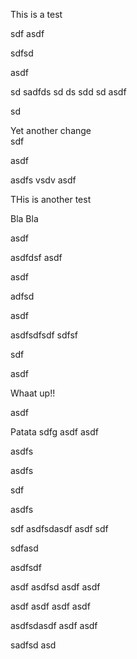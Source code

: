This is a test


sdf
asdf


sdfsd

asdf

sd
sadfds
sd
ds
sdd
sd
asdf

sd


Yet another change  
sdf

asdf

asdfs
vsdv
asdf

THis is another test

Bla Bla


asdf

asdfdsf
asdf

asdf

adfsd

asdf

asdfsdfsdf
sdfsf

sdf

asdf


Whaat up!! 

asdf

Patata
sdfg
asdf
asdf

asdfs

asdfs

sdf

asdfs

sdf
asdfsdasdf
asdf
sdf

sdfasd

asdfsdf

asdf
asdfsd
asdf
asdf

asdf
asdf
asdf
asdf

asdfsdasdf
asdf
asdf

sadfsd
asd
